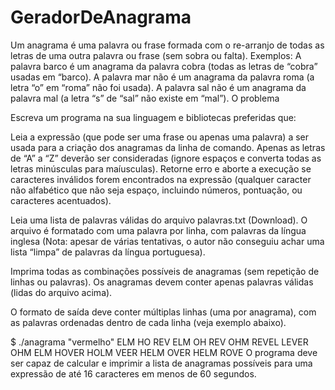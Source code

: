 # GeradorDeAnagrama
Um anagrama é uma palavra ou frase formada com o re-arranjo de todas as letras de uma outra palavra ou frase (sem sobra ou falta). Exemplos:
A palavra barco é um anagrama da palavra cobra (todas as letras de “cobra” usadas em “barco).
A palavra mar não é um anagrama da palavra roma (a letra “o” em “roma” não foi usada).
A palavra sal não é um anagrama da palavra mal (a letra “s” de “sal” não existe em “mal”).
O problema

Escreva um programa na sua linguagem e bibliotecas preferidas que:

Leia a expressão (que pode ser uma frase ou apenas uma palavra) a ser usada para a criação dos anagramas da linha de comando. Apenas as letras de “A” a “Z” deverão ser consideradas (ignore espaços e converta todas as letras minúsculas para maíusculas). Retorne erro e aborte a execução se caracteres inválidos forem encontrados na expressão (qualquer caracter não alfabético que não seja espaço, incluindo números, pontuação, ou caracteres acentuados).

Leia uma lista de palavras válidas do arquivo palavras.txt (Download). O arquivo é formatado com uma palavra por linha, com palavras da língua inglesa (Nota: apesar de várias tentativas, o autor não conseguiu achar uma lista “limpa” de palavras da língua portuguesa).

Imprima todas as combinações possíveis de anagramas (sem repetição de linhas ou palavras). Os anagramas devem conter apenas palavras válidas (lidas do arquivo acima).

O formato de saída deve conter múltiplas linhas (uma por anagrama), com as palavras ordenadas dentro de cada linha (veja exemplo abaixo).

$ ./anagrama "vermelho"
ELM HO REV
ELM OH REV
OHM REVEL
LEVER OHM
ELM HOVER
HOLM VEER
HELM OVER
HELM ROVE
O programa deve ser capaz de calcular e imprimir a lista de anagramas possíveis para uma expressão de até 16 caracteres em menos de 60 segundos.
